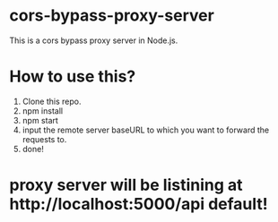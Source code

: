 # cors-bypass-proxy-server
This is a cors bypass proxy server in Node.js. 

# How to use this?
1. Clone this repo.
2. npm install
3. npm start
4. input the remote server baseURL to which you want to forward the requests to.
5. done!

# proxy server will be listining at http://localhost:5000/api default!
